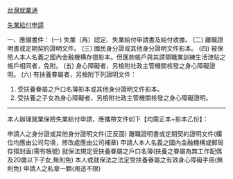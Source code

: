 [台灣就業通](https://job.taiwanjobs.gov.tw/internet/jobwanted/member/member_my_jobs.aspx)

[失業給付申請](https://www.gov.tw/News3_Content.aspx?n=2&s=389560)

一、應備書件：
(一) 失業（再）認定、失業給付申請書及給付收據。
(二) 離職證明書或定期契約證明文件。
(三) 國民身分證或其他身分證明文件影本。
(四) 被保險人本人名義之國內金融機構存摺影本。但匯款帳戶與其請領職業訓練生活津貼之帳戶相同者，免附。
(五) 身心障礙者，另檢附社政主管機關核發之身心障礙證明。
(六) 有扶養眷屬者，另檢附下列證明文件：
1. 受扶養眷屬之戶口名簿影本或其他身分證明文件影本。
2. 受扶養之子女為身心障礙者，另檢附社政主管機關核發之身心障礙證明。

---

本人辦理就業保險失業給付申請，應攜帶文件如下【均需正本+影本乙份】：

申請人之身分證或其他身分證明文件(正反面)
離職證明書或定期契約證明文件(欄位均應由公司勾填，修改處應由公司補章)
申請人本人名義之國內金融機構或郵局存摺封面(需有帳號)
就保法規定受扶養眷屬之戶口名簿(扶養之眷屬為無工作配偶及20歲以下子女,無則免)
本人或就保法之法定受扶養眷屬之有效身心障礙手冊(無則免)
申請人之私章一顆(用途不限)
